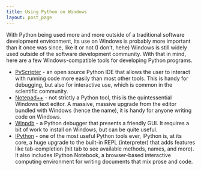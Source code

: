 ```yaml
---
title: Using Python on Windows
layout: post_page
---
```


With Python being used more and more outside of a traditional software
development environment, its use on Windows is probably more important than it
once was since, like it or not (I don't, hehe) Windows is still widely used
outside of the software development community. With that in mind, here are a few
Windows-compatible tools for developing Python programs.

  * [PyScripter](https://code.google.com/p/pyscripter/) - an open source Python
    IDE that allows the user to interact with running code more easily than most
    other tools. This is handy for debugging, but also for interactive use,
    which is common in the scientific community.
  * [Notepad++](http://www.notepad-plus-plus.org/) - not strictly a Python tool,
    this is the quintessential Windows text editor. A massive, massive upgrade
    from the editor bundled with Windows (hence the name), it is handy for
    anyone writing code on Windows.
  * [Winpdb](http://winpdb.org/about/) - a Python debugger that presents a
    friendly GUI. It requires a bit of work to install on Windows, but can be
    quite useful.
  * [IPython](http://ipython.org/) - one of the most useful Python tools ever,
    IPython is, at its core, a huge upgrade to the built-in REPL (interpreter)
    that adds features like tab-completion (hit tab to see available methods,
    names, and more). It also includes IPython Notebook, a browser-based
    interactive computing environment for writing documents that mix prose and
    code.
